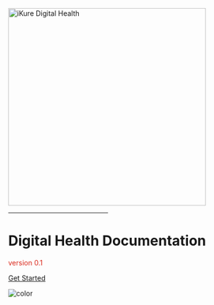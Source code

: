 <img src="https://user-images.githubusercontent.com/62650892/110812046-4a27af80-82ad-11eb-9eb0-f5c4de01321a.png" width="400px" alt="iKure Digital Health">

<hr style='width:40%; border-color:#3281a8;'>
<h1 style="color: ##3281a8">Digital Health Documentation</h1>
<p style="color: #da291c">version 0.1</p>

[Get Started](#main)

<!-- background color -->
![color](#ffffff)
